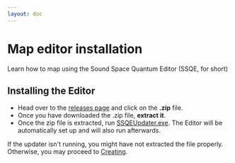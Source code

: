 ```yaml
---
layout: doc
---
```


# Map editor installation
Learn how to map using the Sound Space Quantum Editor (SSQE, for short)

## Installing the Editor

- Head over to the [releases page](https://github.com/David20122/SSQEUpdater/releases/latest) and click on the __.zip__ file.
- Once you have downloaded the .zip file, __extract it__.
- Once the zip file is extracted, run <u>SSQEUpdater.exe</u>. The Editor will be automatically set up and will also run afterwards.

If the updater isn't running, you might have not extracted the file properly.  
Otherwise, you may proceed to [Creating](../mapping/creating.md).









